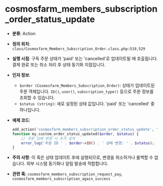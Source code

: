 # cosmosfarm_members_subscription_order_status_update

- **분류**: Action
- **정의 위치**: `class/Cosmosfarm_Members_Subscription_Order.class.php:519,529`
- **실행 시점**: 구독 주문 상태가 'paid' 또는 'cancelled'로 업데이트될 때 호출됩니다. 결제 완료 또는 취소 처리 후 상태 동기화 지점입니다.
- **인자 정보**:
  - `$order (Cosmosfarm_Members_Subscription_Order)`: 상태가 업데이트된 주문 객체입니다. `ID()`, `user()`, `subscription_type()` 등으로 주문 정보를 조회할 수 있습니다.
  - `$status (string)`: 새로 설정된 상태 값입니다. 'paid' 또는 'cancelled' 중 하나입니다.
- **예제 코드**:

  ```php
  add_action('cosmosfarm_members_subscription_order_status_update', 'my_custom_order_status_updated', 10, 2);
  function my_custom_order_status_updated($order, $status) {
      // 주문 상태 변경 시 추가 로직
      error_log('주문 ID ' . $order->ID() . ' 상태 변경: ' . $status);
  }
  ```

- **주의 사항**: 이 훅은 상태 업데이트 후에 실행되므로, 변경을 취소하거나 롤백할 수 없습니다. 외부 시스템 동기화나 알림 발송에 적합합니다.
- **관련 훅**: `cosmosfarm_members_subscription_request_pay`, `cosmosfarm_members_subscription_again_success`
